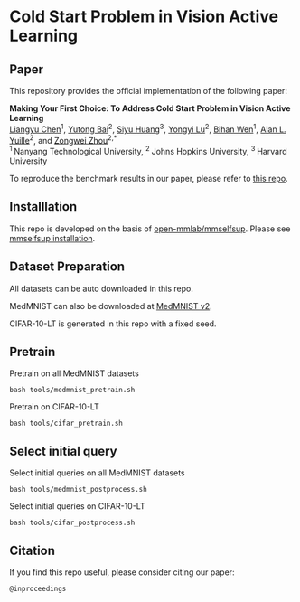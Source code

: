 # Cold Start Problem in Vision Active Learning


## Paper
This repository provides the official implementation of the following paper:

<b>Making Your First Choice: To Address Cold Start Problem in Vision Active Learning</b> <br/>
[Liangyu Chen](https://c-liangyu.github.io/)<sup>1</sup>, [Yutong Bai](https://scholar.google.com/citations?user=N1-l4GsAAAAJ&hl=en)<sup>2</sup>, [Siyu Huang](https://siyuhuang.github.io/)<sup>3</sup>, [Yongyi Lu](https://scholar.google.com/citations?user=rIJ99V4AAAAJ&hl=en)<sup>2</sup>, [Bihan Wen](https://personal.ntu.edu.sg/bihan.wen/)<sup>1</sup>, [Alan L. Yuille](https://www.cs.jhu.edu/~ayuille/)<sup>2</sup>, and [Zongwei Zhou](https://www.zongweiz.com/)<sup>2,*</sup> <br/>
<sup>1 </sup>Nanyang Technological University,   <sup>2 </sup>Johns Hopkins University,   <sup>3 </sup>Harvard University <br/>
<!---
arXiv preprint arXiv:2109.12265, 2021 <br/>
[paper](https://arxiv.org/pdf/2109.12265.pdf) | [code](https://github.com/MrGiovanni/DataAssemble) | [slides](https://d5b3ebbb-7f8d-4011-9114-d87f4a930447.filesusr.com/ugd/deaea1_d6c4a2b816f442209fbce205fc795b5a.pdf)
-->
To reproduce the benchmark results in our paper, please refer to [this repo](https://github.com/MrGiovanni/ColdStart).

## Installlation
This repo is developed on the basis of [open-mmlab/mmselfsup](https://github.com/open-mmlab/mmselfsup).
Please see [mmselfsup installation](https://mmselfsup.readthedocs.io/en/latest/install.html).

## Dataset Preparation

All datasets can be auto downloaded in this repo.

MedMNIST can also be downloaded at [MedMNIST v2](https://medmnist.com/).

CIFAR-10-LT is generated in this repo with a fixed seed.

## Pretrain
Pretrain on all MedMNIST datasets
```
bash tools/medmnist_pretrain.sh
```

Pretrain on CIFAR-10-LT
```
bash tools/cifar_pretrain.sh
```

## Select initial query
Select initial queries on all MedMNIST datasets
```
bash tools/medmnist_postprocess.sh
```

Select initial queries on CIFAR-10-LT
```
bash tools/cifar_postprocess.sh
```


## Citation
If you find this repo useful, please consider citing our paper:
```
@inproceedings
```
